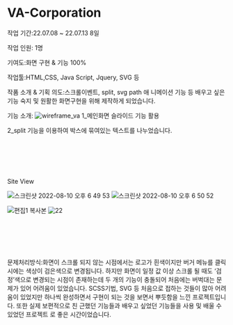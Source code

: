 # VA-Corporation

작업 기간:22.07.08 ~ 22.07.13 8일

작업 인원: 1명

기여도:화면 구현 & 기능 100%

작업툴:HTML,CSS, Java Script, Jquery, SVG 등

작품 소개 & 기획 의도:스크롤이벤트, split, svg path 애 니메이션 기능 등 배우고 싶은 기능 숙지 및 원활한 화면구현을 위해 제작하게 되었습니다.

기능 소개:
![wireframe_va](https://user-images.githubusercontent.com/106298540/194198793-94a32e30-5586-4316-80a1-f43ee26aa87f.png)
1_메인화면 슬라이드 기능 활용

2_split 기능을 이용하여 박스에 묶여있는 텍스트를 나누었습니다.

<br>
<br>
<br>
<br>
<br>
Site View

![스크린샷 2022-08-10 오후 6 49 53](https://user-images.githubusercontent.com/106298540/194198911-34139d24-f0e7-4fe3-a863-dacfef066083.png)
![스크린샷 2022-08-10 오후 6 50 52](https://user-images.githubusercontent.com/106298540/194198921-52b3e927-afb5-47dc-92f1-176acbc548a6.png)

![편집1 복사본](https://user-images.githubusercontent.com/106298540/194200639-f0ae3913-9701-4594-b10e-e9dcfb6d2522.png)
![22](https://user-images.githubusercontent.com/106298540/194201224-288a9cdf-f9b9-4f75-ac53-4a2efddda59d.png)


<br>
<br>
<br>
<br>
<br>
문제처리방식:화면이 스크롤 되지 않는 시점에서는 로고가 흰색이지만 버거 메뉴를 클릭 시에는 색상이 검은색으로 변경됩니다. 하지만 화면이 일정 값 이상 스크롤 될 때도 ‘검정’색으로 변경되는 시점이 존재하는데 두 개의 기능이 충돌되어 처음에는 버벅대는 문제가 있어 어려움이 있었습니다. SCSS기법, SVG 등 처음으로 접하는 것들이 많아 어려움이 있었지만 하나씩 완성하면서 구현이 되는 것을 보면서 뿌듯함을 느낀 프로젝트입니다. 또한 실제 보편적으로 친 근했던 기능들과 배우고 싶었던 기능들을 사용 및 배울 수 있었던 프로젝트 로 좋은 시간이었습니다.
